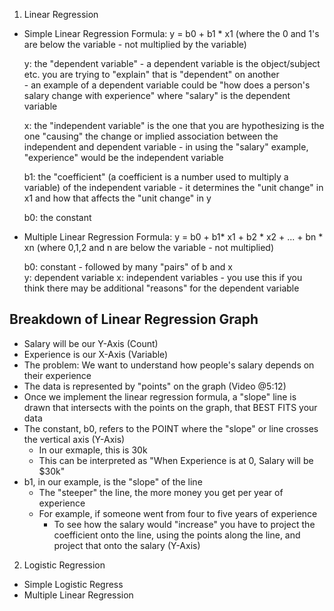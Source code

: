 <!-- Types of Regressions --> 

1. Linear Regression 
  - Simple Linear Regression
    Formula: y = b0 + b1 * x1 (where the 0 and 1's are below the variable - not multiplied by the variable)
      
      y: the "dependent variable" - a dependent variable is the object/subject etc. you are trying to "explain" that is "dependent" on another  
        - an example of a dependent variable could be "how does a person's salary change with experience"
        where "salary" is the dependent variable 
        
      x: the "independent variable" is the one that you are hypothesizing is the one "causing" the change or implied association between the independent and dependent variable 
        - in using the "salary" example, "experience" would be the independent variable 
        
      b1: the "coefficient" (a coefficient is a number used to multiply a variable) of the independent variable 
        - it determines the "unit change" in x1 and how that affects the "unit change" in y 
      
      b0: the constant  
      
  - Multiple Linear Regression
    Formula: y = b0 + b1* x1 + b2 * x2 + ... + bn * xn (where 0,1,2 and n are below the variable - not multiplied)
    
    b0: constant - followed by many "pairs" of b and x  
    y: dependent variable 
    x: independent variables - you use this if you think there may be additional "reasons" for the dependent variable 
    
## Breakdown of Linear Regression Graph ## 
  - Salary will be our Y-Axis (Count)
  - Experience is our X-Axis (Variable)
  - The problem: We want to understand how people's salary depends on their experience 
  - The data is represented by "points" on the graph (Video @5:12) 
  - Once we implement the linear regression formula, a "slope" line is drawn that intersects with the points on the graph, that BEST FITS your data
  - The constant, b0, refers to the POINT where the "slope" or line crosses the vertical axis (Y-Axis)
    - In our exmaple, this is 30k
    - This can be interpreted as "When Experience is at 0, Salary will be $30k" 
  - b1, in our example, is the "slope" of the line
    - The "steeper" the line, the more money you get per year of experience 
    - For example, if someone went from four to five years of experience 
      - To see how the salary would "increase" you have to project the coefficient onto the line, using the points along the line, and project that onto the salary (Y-Axis) 
  
   
  
  
  
  
  
  
  
  
  
  
  
  
  
  
  
  
  
  
  
  
  
  
  
    
    
2. Logistic Regression 
  - Simple Logistic Regress
  - Multiple Linear Regression